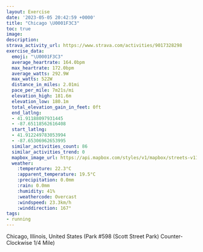 ```yaml
---
layout: Exercise
date: '2023-05-05 20:42:59 +0000'
title: "Chicago \U0001F3C3"
toc: true
image:
description:
strava_activity_url: https://www.strava.com/activities/9017328298
exercise_data:
  emoji: "\U0001F3C3"
  average_heartrate: 164.0bpm
  max_heartrate: 172.0bpm
  average_watts: 292.9W
  max_watts: 522W
  distance_in_miles: 2.01mi
  pace_per_mile: 7m21s/mi
  elevation_high: 181.6m
  elevation_low: 180.1m
  total_elevation_gain_in_feet: 0ft
  end_latlng:
  - 41.91188097931445
  - -87.65118562616408
  start_latlng:
  - 41.912249783053994
  - -87.65306962653995
  similar_activities_count: 86
  similar_activities_trend: 0
  mapbox_image_url: https://api.mapbox.com/styles/v1/mapbox/streets-v11/static/path-5+787af2-1.0(e%7Bx~Fhl~uOAkACi%40GQ%3FKDQhAaBh%40eAB%5BJc%40DyBHYCc%40BaADCTABEBICi%40%3FgGEkADyAG%7DADmACi%40Bw%40EiAD_%40%40Et%40q%40LCPBRALBDP%40bDDzABNHLPNRHL%3FbACPGJGNSFQBSBeAEwACYSc%40OOMEmADYFIFOXGXAz%40Er%40Dv%40DXFLRXJDRBhAERGTUJU%40IAmA%40i%40C%7B%40EYKSSO%5BC%7B%40BSDSHIHKTEb%40%40dDBNFLTTRH%7CAG%5CSN%5BBqAAcAEu%40GWMQSGa%40EaAFWLWn%40%40xBAh%40F%60%40NZPLPDl%40A%60%40EVGRWL%5B%40YKeDEUOUYKwBEWEqCPMFKPCl%40DzBLpCGn%40%40bDCt%40LfJCjAO%7C%40IlAIZ),pin-s-s+e5b22e(-87.65141,41.91171),pin-s-f+89ae00(-87.64970999999998,41.91117999999998)/auto/800x800?access_token=pk.eyJ1Ijoiam9zaGJlY2ttYW4iLCJhIjoiY205eWR2aDd1MWZ6djJrbXc4a3M0bWZleiJ9.XiG9OWkNcZk2QzjJbxLB4A
  weather:
    :temperature: 22.3°C
    :apparent_temperature: 19.5°C
    :precipitation: 0.0mm
    :rain: 0.0mm
    :humidity: 41%
    :weathercode: Overcast
    :windspeed: 23.3km/h
    :winddirection: 167°
tags:
- running
---
```

Chicago, Illinois, United States (Park #598 (Scott Street Park) Counter-Clockwise 1/4 Mile)
